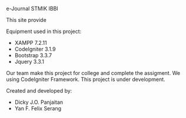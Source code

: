 e-Journal STMIK IBBI

This site provide

Equipment used in this project:
- XAMPP 7.2.11
- CodeIgniter 3.1.9
- Bootstrap 3.3.7
- Jquery 3.3.1

Our team make this project for college and complete the assigment. We using CodeIgniter Framework. This project is under development.

Created and developed by:
- Dicky J.O. Panjaitan
- Yan F. Felix Serang